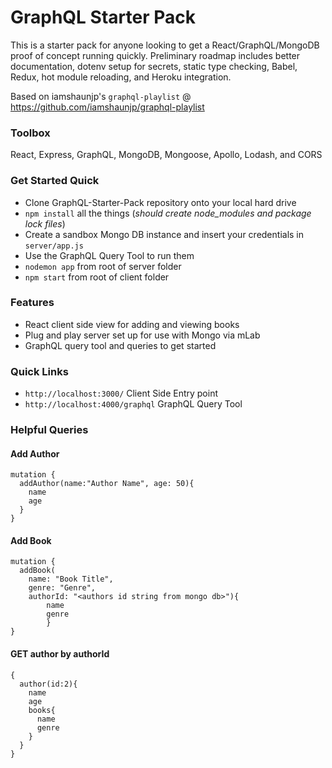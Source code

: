 # GraphQL Starter Pack
This is a starter pack for anyone looking to get a React/GraphQL/MongoDB proof of concept running quickly. Preliminary roadmap includes better documentation, dotenv setup for secrets, static type checking, Babel, Redux, hot module reloading, and Heroku integration.

Based on iamshaunjp's `graphql-playlist` @ https://github.com/iamshaunjp/graphql-playlist

### Toolbox
React, Express, GraphQL, MongoDB, Mongoose, Apollo, Lodash, and CORS

### Get Started Quick
* Clone GraphQL-Starter-Pack repository onto your local hard drive
* `npm install` all the things (_should create node_modules and package lock files_)
* Create a sandbox Mongo DB instance and insert your credentials in `server/app.js`
* Use the GraphQL Query Tool to run them
* `nodemon app` from root of server folder
* `npm start` from root of client folder

### Features
* React client side view for adding and viewing books
* Plug and play server set up for use with Mongo via mLab
* GraphQL query tool and queries to get started

### Quick Links
* `http://localhost:3000/` Client Side Entry point
* `http://localhost:4000/graphql` GraphQL Query Tool

### Helpful Queries
#### Add Author
```
mutation {
  addAuthor(name:"Author Name", age: 50){
    name
    age
  }
}
```

#### Add Book
```
mutation {
  addBook(
    name: "Book Title",
    genre: "Genre",
    authorId: "<authors id string from mongo db>"){
  		name
  		genre
		}
}
```

#### GET author by authorId
```
{
  author(id:2){
    name
    age
    books{
      name
      genre
    }
  }
}
```
